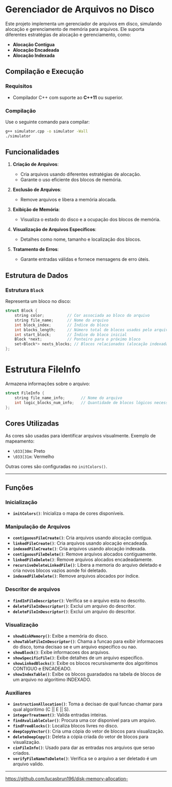 # Gerenciador de Arquivos no Disco

Este projeto implementa um gerenciador de arquivos em disco, simulando alocação e gerenciamento de memória para arquivos. Ele suporta diferentes estratégias de alocação e gerenciamento, como:

- **Alocação Contígua**
- **Alocação Encadeada**
- **Alocação Indexada**

## Compilação e Execução

### Requisitos
- Compilador C++ com suporte ao **C++11** ou superior.

### Compilação
Use o seguinte comando para compilar:

```bash
g++ simulator.cpp -o simulator -Wall
./simulator
```

## Funcionalidades

1. **Criação de Arquivos**: 
   - Cria arquivos usando diferentes estratégias de alocação.
   - Garante o uso eficiente dos blocos de memória.

2. **Exclusão de Arquivos**:
   - Remove arquivos e libera a memória alocada.

3. **Exibição de Memória**:
   - Visualiza o estado do disco e a ocupação dos blocos de memória.

4. **Visualização de Arquivos Específicos**:
   - Detalhes como nome, tamanho e localização dos blocos.

5. **Tratamento de Erros**:
   - Garante entradas válidas e fornece mensagens de erro úteis.

## Estrutura de Dados

### Estrutura `Block`
Representa um bloco no disco:
```cpp
struct Block {
    string color;          // Cor associada ao bloco do arquivo
    string file_name;      // Nome do arquivo
    int block_index;       // Índice do bloco
    int blocks_length;     // Número total de blocos usados pelo arquivo
    int start_block;       // Índice do bloco inicial
    Block *next;           // Ponteiro para o próximo bloco
    set<Block*> nexts_blocks; // Blocos relacionados (alocação indexada)
};
```


# Estrutura FileInfo
Armazena informações sobre o arquivo:
```cpp
struct FileInfo {
    string file_name_info;       // Nome do arquivo
    int logic_blocks_num_info;   // Quantidade de blocos lógicos necessários
};
```


## Cores Utilizadas
As cores são usadas para identificar arquivos visualmente. Exemplo de mapeamento:

- `\033[30m`: Preto
- `\033[31m`: Vermelho

Outras cores são configuradas no `initColors()`.

---

## Funções

### Inicialização
- **`initColors()`**: Inicializa o mapa de cores disponíveis.

### Manipulação de Arquivos
- **`contiguousFileCreate()`**: Cria arquivos usando alocação contígua.
- **`linkedFileCreate()`**: Cria arquivos usando alocação encadeada.
- **`indexedFileCreate()`**: Cria arquivos usando alocação indexada.
- **`contiguousFileDelete()`**: Remove arquivos alocados contiguamente.
- **`linkedFileDelete()`**: Remove arquivos alocados encadeadamente.
- **`recursiveDeleteLinkedFile()`**: Libera a memoria do arquivo deletado e cria novos blocos vazios aonde foi deletado.
- **`indexedFileDelete()`**: Remove arquivos alocados por índice.

### Descritor de arquivos
- **`findInFileDescriptor()`**: Verifica se o arquivo esta no descrito.
- **`deleteFileInDescriptor()`**: Exclui um arquivo do descritor.
- **`deleteFileInDescriptor()`**: Exclui um arquivo do descritor.


### Visualização

- **`showDiskMemory()`**: Exibe a memória do disco.
- **`showTableFileInDescriptor()`**: Chama a funcao para exibir informacoes do disco, toma decisao se e um arquivo especifico ou nao.
- **`showBlock()`**: Exibe informacoes dos arquivos.
- **`showSpecificFile()`**: Exibe detalhes de um arquivo específico.
- **`showLinkedBlocks()`**: Exibe os blocos recursivamente dos algoritimos CONTIGUO e ENCADEADO.
- **`showIndexTable()`**: Exibe os blocos guaradados na tabela de blocos de um arquivo no algoritimo INDEXADO.




### Auxiliares
- **`instructionAllocation()`**: Toma a decisao de qual funcao chamar para qual algoritimo (C || E || S).
- **`integerTreatment()`**: Valida entradas inteiras.
- **`findAvaliableColor()`**: Procura uma cor disponivel para um arquivo.
- **`findFreeBlocks()`**: Localiza blocos livres no disco.
- **`deepCopyVector()`**: Cria uma cópia do vetor de blocos para visualização.
- **`deleteDeepCopy()`**: Deleta a cópia criada do vetor de blocos para visualização.
- **`cinFileInfo()`**: Usado para dar as entradas nos arquivos que serao criados.
- **`verifyFileNameToDelete()`**: Verifica se o arquivo a ser deletado é um arquivo valido.


---

https://github.com/lucasbrun196/disk-memory-allocation-


